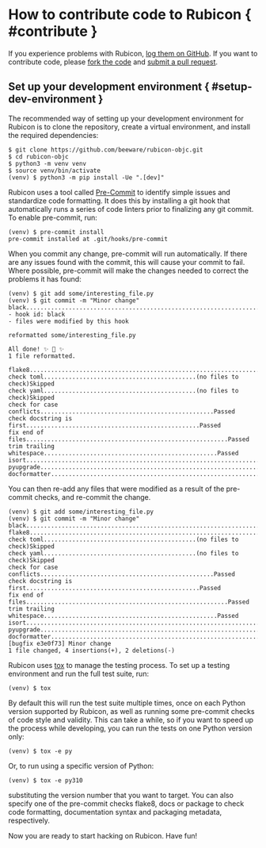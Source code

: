 # How to contribute code to Rubicon { #contribute }

If you experience problems with Rubicon, [log them on
GitHub](https://github.com/beeware/rubicon-objc/issues). If you want to
contribute code, please [fork the
code](https://github.com/beeware/rubicon-objc) and [submit a pull
request](https://github.com/beeware/rubicon-objc/pulls).

## Set up your development environment { #setup-dev-environment }

The recommended way of setting up your development environment for
Rubicon is to clone the repository, create a virtual environment, and
install the required dependencies:

```console
$ git clone https://github.com/beeware/rubicon-objc.git
$ cd rubicon-objc
$ python3 -m venv venv
$ source venv/bin/activate
(venv) $ python3 -m pip install -Ue ".[dev]"
```

Rubicon uses a tool called [Pre-Commit](https://pre-commit.com) to
identify simple issues and standardize code formatting. It does this by
installing a git hook that automatically runs a series of code linters
prior to finalizing any git commit. To enable pre-commit, run:

```console
(venv) $ pre-commit install
pre-commit installed at .git/hooks/pre-commit
```

When you commit any change, pre-commit will run automatically. If there
are any issues found with the commit, this will cause your commit to
fail. Where possible, pre-commit will make the changes needed to correct
the problems it has found:

```console
(venv) $ git add some/interesting_file.py
(venv) $ git commit -m "Minor change"
black....................................................................Failed
- hook id: black
- files were modified by this hook

reformatted some/interesting_file.py

All done! ✨ 🍰 ✨
1 file reformatted.

flake8...................................................................Passed
check toml...........................................(no files to check)Skipped
check yaml...........................................(no files to check)Skipped
check for case conflicts.................................................Passed
check docstring is first.................................................Passed
fix end of files.........................................................Passed
trim trailing whitespace.................................................Passed
isort....................................................................Passed
pyupgrade................................................................Passed
docformatter.............................................................Passed
```

You can then re-add any files that were modified as a result of the
pre-commit checks, and re-commit the change.

```console
(venv) $ git add some/interesting_file.py
(venv) $ git commit -m "Minor change"
black....................................................................Passed
flake8...................................................................Passed
check toml...........................................(no files to check)Skipped
check yaml...........................................(no files to check)Skipped
check for case conflicts.................................................Passed
check docstring is first.................................................Passed
fix end of files.........................................................Passed
trim trailing whitespace.................................................Passed
isort....................................................................Passed
pyupgrade................................................................Passed
docformatter.............................................................Passed
[bugfix e3e0f73] Minor change
1 file changed, 4 insertions(+), 2 deletions(-)
```

Rubicon uses [tox](https://tox.wiki/en/latest/) to manage the testing
process. To set up a testing environment and run the full test suite,
run:

```console
(venv) $ tox
```

By default this will run the test suite multiple times, once on each
Python version supported by Rubicon, as well as running some pre-commit
checks of code style and validity. This can take a while, so if you want
to speed up the process while developing, you can run the tests on one
Python version only:

```console
(venv) $ tox -e py
```

Or, to run using a specific version of Python:

```console
(venv) $ tox -e py310
```

substituting the version number that you want to target. You can also
specify one of the pre-commit checks
<span class="title-ref">flake8</span>,
<span class="title-ref">docs</span> or
<span class="title-ref">package</span> to check code formatting,
documentation syntax and packaging metadata, respectively.

Now you are ready to start hacking on Rubicon. Have fun!
